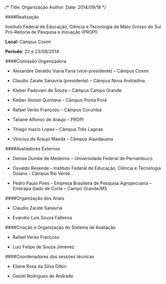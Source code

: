 /*
Title: Organização
Author: 
Date: 2014/09/18
*/

####Realização

Instituto Federal de Educação, Ciência e Tecnologia de Mato Grosso do Sul
Pró-Reitoria de Pesquisa e Inovação (PROPI)

**Local:** Câmpus Coxim

**Período:** 22 e 23/09/2014


####Comissão Organizadora

* Alexandre Geraldo Viana Faria (vice-presidente) – Câmpus Coxim

* Claudio Zarate Sanavria (presidente) – Câmpus Nova Andradina

* Kleber Padovani de Souza – Câmpus Campo Grande

* Kleber Aloísio Quintana – Câmpus Ponta Porã

* Rafael Verão Françozo – Câmpus Corumbá

* Tatiane Alfonso de Araujo – PROPI

* Thiago Inacio Lopes – Câmpus Três Lagoas

* Vinicius de Araujo Maeda – Câmpus Aquidauana


####Avaliadores Externos

* Denise Dumke de Medeiros – Universidade Federal de Pernambuco

* Osvaldo Resende – Instituto Federal de Educação, Ciência e Tecnologia Goiano - Câmpus Rio Verde.

* Pedro Paulo Pires – Empresa Brasileira de Pesquisa Agropecuária – Embrapa Gado de Corte – Campo Grande/MS


####Organização dos Anais

* Claudio Zarate Sanavria

* Evandro Luís Souza Falleiros


####Criação e Organização do Sistema de Avaliação

* Rafael Verão Françoso

* Luiz Felipe de Souza Jimenez


####Coordenadores das sessões técnicas

* Eliane Rosa da Silva Dilkin

* Geziel Rodrigues de Andrade